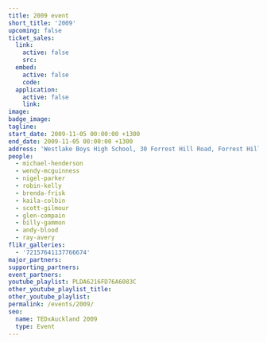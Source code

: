 ```yaml
---
title: 2009 event
short_title: '2009'
upcoming: false
ticket_sales:
  link:
    active: false
    src:
  embed:
    active: false
    code:
  application:
    active: false
    link:
image:
badge_image:
tagline:
start_date: 2009-11-05 00:00:00 +1300
end_date: 2009-11-05 00:00:00 +1300
address: 'Westlake Boys High School, 30 Forrest Hill Road, Forrest Hill, Auckland 0620'
people:
  - michael-henderson
  - wendy-mcguinness
  - nigel-parker
  - robin-kelly
  - brenda-frisk
  - kaila-colbin
  - scott-gilmour
  - glen-compain
  - billy-gammon
  - andy-blood
  - ray-avery
flikr_galleries:
  - '72157641137766674'
major_partners:
supporting_partners:
event_partners:
youtube_playlist: PLDA6216FD76A6083C
other_youtube_playlist_title:
other_youtube_playlist:
permalink: /events/2009/
seo:
  name: TEDxAuckland 2009
  type: Event
---
```


